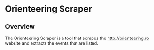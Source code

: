 # Orienteering Scraper

## Overview

The Orienteering Scraper is a tool that scrapes the http://orienteering.ro website and extracts the events that are listed.

